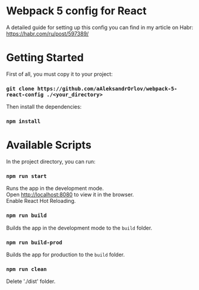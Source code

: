 # Webpack 5 config for React

A detailed guide for setting up this config you can find in my article on Habr: https://habr.com/ru/post/597389/

# Getting Started

First of all, you must copy it to your project:

### `git clone https://github.com/aAleksandrOrlov/webpack-5-react-config ./<your_directory>`

Then install the dependencies:

### `npm install`

# Available Scripts

In the project directory, you can run:

### `npm run start`

Runs the app in the development mode.\
Open [http://localhost:8080](http://localhost:8080) to view it in the browser.\
Enable React Hot Reloading.

### `npm run build`

Builds the app in the development mode to the `build` folder.

### `npm run build-prod`

Builds the app for production to the `build` folder.

### `npm run clean`

Delete './dist' folder.
